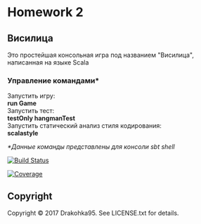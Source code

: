 # Homework 2
## Висилица
Это простейшая консольная игра под названием "Висилица", написанная на языке Scala

### Управление командами*
Запустить игру:  
  **run Game**  
Запустить тест:  
  **testOnly hangmanTest**  
Запустить cтатический анализ стиля кодирования:  
  **scalastyle**
  
  _*Данные команды представлены для консоли sbt shell_
  
[![Build Status](https://travis-ci.org/Drakohka95/homework.svg?branch=master)](https://travis-ci.org/Drakohka95/homework)

[![Coverage](https://codecov.io/gh/Drakohka95/homework/branch/master/graph/badge.svg)](https://codecov.io/gh/Drakohka95/homework)


## Copyright

Copyright © 2017 Drakohka95. See LICENSE.txt for details.


